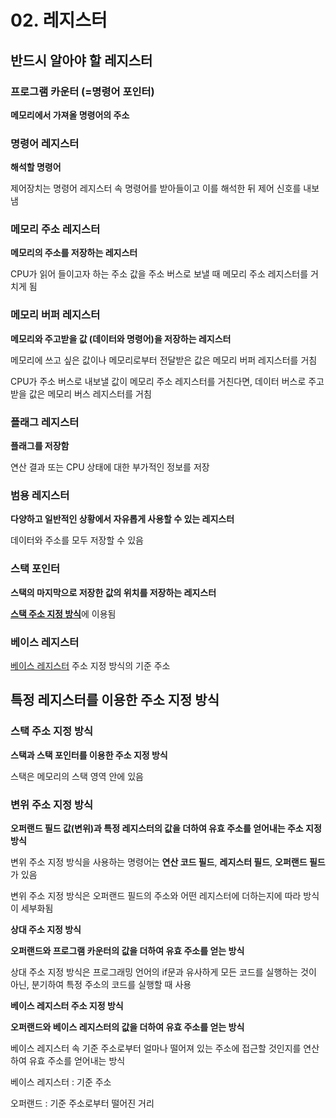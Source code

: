 # 02. 레지스터

## 반드시 알아야 할 레지스터

### 프로그램 카운터 (=명령어 포인터)

**메모리에서 가져올 명령어의 주소**

### 명령어 레지스터

**해석할 명령어**

제어장치는 명령어 레지스터 속 명령어를 받아들이고 이를 해석한 뒤 제어 신호를 내보냄

### 메모리 주소 레지스터

**메모리의 주소를 저장하는 레지스터**

CPU가 읽어 들이고자 하는 주소 값을 주소 버스로 보낼 때 메모리 주소 레지스터를 거치게 됨

### 메모리 버퍼 레지스터

**메모리와 주고받을 값 (데이터와 명령어)을 저장하는 레지스터**

메모리에 쓰고 싶은 값이나 메모리로부터 전달받은 값은 메모리 버퍼 레지스터를 거침

CPU가 주소 버스로 내보낼 값이 메모리 주소 레지스터를 거친다면, 데이터 버스로 주고 받을 값은 메모리 버스 레지스터를 거침

### 플래그 레지스터

**플래그를 저장함**

연산 결과 또는 CPU 상태에 대한 부가적인 정보를 저장

### 범용 레지스터

**다양하고 일반적인 상황에서 자유롭게 사용할 수 있는 레지스터**

데이터와 주소를 모두 저장할 수 있음

### 스택 포인터

**스택의 마지막으로 저장한 값의 위치를 저장하는 레지스터**

[**스택 주소 지정 방식**](https://www.notion.so/02-07c42893431e4dcf879ad7f86a3ab898?pvs=21)에 이용됨

### 베이스 레지스터

[베이스 레지스터](https://www.notion.so/02-07c42893431e4dcf879ad7f86a3ab898?pvs=21) 주소 지정 방식의 기준 주소

## 특정 레지스터를 이용한 주소 지정 방식

### 스택 주소 지정 방식

**스택과 스택 포인터를 이용한 주소 지정 방식**

스택은 메모리의 스택 영역 안에 있음

### 변위 주소 지정 방식

**오퍼랜드 필드 값(변위)과 특정 레지스터의 값을 더하여 유효 주소를 얻어내는 주소 지정 방식**

변위 주소 지정 방식을 사용하는 명령어는 **연산 코드 필드**, **레지스터 필드**, **오퍼랜드 필드**가 있음

변위 주소 지정 방식은 오퍼랜드 필드의 주소와 어떤 레지스터에 더하는지에 따라 방식이 세부화됨

**상대 주소 지정 방식**

**오퍼랜드와 프로그램 카운터의 값을 더하여 유효 주소를 얻는 방식**

상대 주소 지정 방식은 프로그래밍 언어의 if문과 유사하게 모든 코드를 실행하는 것이 아닌, 분기하여 특정 주소의 코드를 실행할 때 사용

**베이스 레지스터 주소 지정 방식**

**오퍼랜드와 베이스 레지스터의 값을 더하여 유효 주소를 얻는 방식**

베이스 레지스터 속 기준 주소로부터 얼마나 떨어져 있는 주소에 접근할 것인지를 연산하여 유효 주소를 얻어내는 방식

베이스 레지스터 : 기준 주소

오퍼랜드 : 기준 주소로부터 떨어진 거리